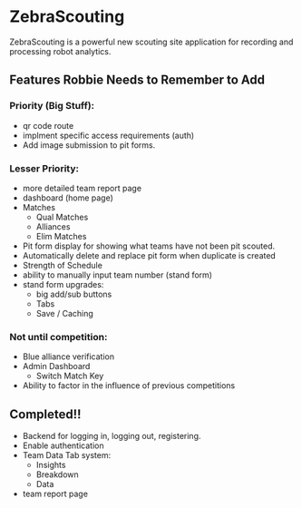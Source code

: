 # ZebraScouting

ZebraScouting is a powerful new scouting site application for recording and processing robot analytics.

## Features Robbie Needs to Remember to Add

### Priority (Big Stuff):

* qr code route
* implment specific access requirements (auth)
* Add image submission to pit forms.

### Lesser Priority:

* more detailed team report page
* dashboard (home page)
* Matches
  * Qual Matches
  * Alliances
  * Elim Matches
* Pit form display for showing what teams have not been pit scouted.
* Automatically delete and replace pit form when duplicate is created
* Strength of Schedule
* ability to manually input team number (stand form)
* stand form upgrades:
  * big add/sub buttons
  * Tabs
  * Save / Caching

### Not until competition:

* Blue alliance verification
* Admin Dashboard
  * Switch Match Key
* Ability to factor in the influence of previous competitions

## Completed!!

* Backend for logging in, logging out, registering.
* Enable authentication
* Team Data Tab system:
  * Insights
  * Breakdown
  * Data
* team report page